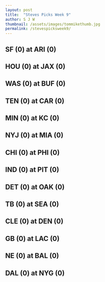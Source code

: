 ```yaml
---
layout: post
title:  "Steves Picks Week 9"
author: S J W
thumbnail: /assets/images/tommikethumb.jpg
permalink: /stevespicksweek9/
---
```


## **SF (0) at ARI (0)** 

## **HOU (0) at JAX (0)** 

## **WAS (0) at BUF (0)** 

## **TEN (0) at CAR (0)** 

## **MIN (0) at KC (0)** 

## **NYJ (0) at MIA (0)** 

## **CHI (0) at PHI (0)** 

## **IND (0) at PIT (0)** 

## **DET (0) at OAK (0)** 

## **TB (0) at SEA (0)** 

## **CLE (0) at DEN (0)** 

## **GB (0) at LAC (0)** 

## **NE (0) at BAL (0)** 

## **DAL (0) at NYG (0)** 

